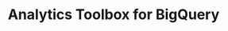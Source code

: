---
title: Analytics Toolbox for BigQuery
description: "Unlock Spatial Analytics in BigQuery"
icon: "/img/icons/bigquery-analytics-toolbox.png"
type: examples
---